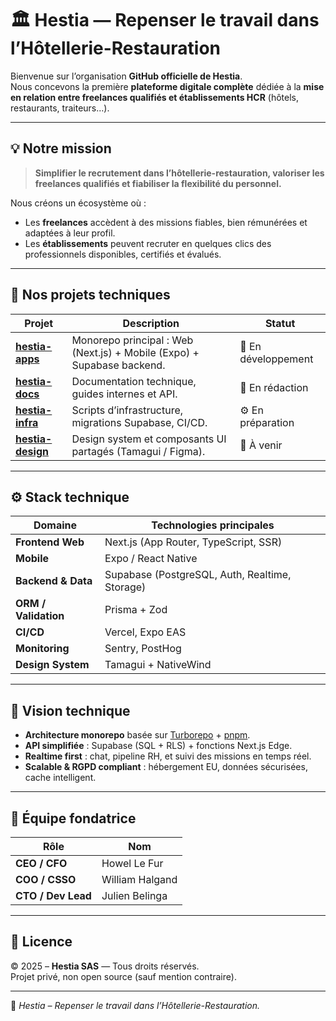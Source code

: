# 🏛️ Hestia — Repenser le travail dans l’Hôtellerie-Restauration

Bienvenue sur l’organisation **GitHub officielle de Hestia**.  
Nous concevons la première **plateforme digitale complète** dédiée à la **mise en relation entre freelances qualifiés et établissements HCR** (hôtels, restaurants, traiteurs…).

---

## 💡 Notre mission

> **Simplifier le recrutement dans l’hôtellerie-restauration, valoriser les freelances qualifiés et fiabiliser la flexibilité du personnel.**

Nous créons un écosystème où :

- Les **freelances** accèdent à des missions fiables, bien rémunérées et adaptées à leur profil.
- Les **établissements** peuvent recruter en quelques clics des professionnels disponibles, certifiés et évalués.

---

## 🧱 Nos projets techniques

| Projet                                                       | Description                                                            | Statut              |
| ------------------------------------------------------------ | ---------------------------------------------------------------------- | ------------------- |
| [**hestia-apps**](https://github.com/Hestia/hestia-apps)     | Monorepo principal : Web (Next.js) + Mobile (Expo) + Supabase backend. | 🚧 En développement |
| [**hestia-docs**](https://github.com/Hestia/hestia-docs)     | Documentation technique, guides internes et API.                       | 🧾 En rédaction     |
| [**hestia-infra**](https://github.com/Hestia/hestia-infra)   | Scripts d’infrastructure, migrations Supabase, CI/CD.                  | ⚙️ En préparation   |
| [**hestia-design**](https://github.com/Hestia/hestia-design) | Design system et composants UI partagés (Tamagui / Figma).             | 🎨 À venir          |

---

## ⚙️ Stack technique

| Domaine              | Technologies principales                       |
| -------------------- | ---------------------------------------------- |
| **Frontend Web**     | Next.js (App Router, TypeScript, SSR)          |
| **Mobile**           | Expo / React Native                            |
| **Backend & Data**   | Supabase (PostgreSQL, Auth, Realtime, Storage) |
| **ORM / Validation** | Prisma + Zod                                   |
| **CI/CD**            | Vercel, Expo EAS                               |
| **Monitoring**       | Sentry, PostHog                                |
| **Design System**    | Tamagui + NativeWind                           |

---

## 🧩 Vision technique

- **Architecture monorepo** basée sur [Turborepo](https://turbo.build/) + [pnpm](https://pnpm.io/).
- **API simplifiée** : Supabase (SQL + RLS) + fonctions Next.js Edge.
- **Realtime first** : chat, pipeline RH, et suivi des missions en temps réel.
- **Scalable & RGPD compliant** : hébergement EU, données sécurisées, cache intelligent.

---

## 👥 Équipe fondatrice

| Rôle               | Nom             |
| ------------------ | --------------- |
| **CEO / CFO**      | Howel Le Fur    |
| **COO / CSSO**     | William Halgand |
| **CTO / Dev Lead** | Julien Belinga  |

---

## 📄 Licence

© 2025 – **Hestia SAS** — Tous droits réservés.  
Projet privé, non open source (sauf mention contraire).

---

🧱 _Hestia – Repenser le travail dans l’Hôtellerie-Restauration._
